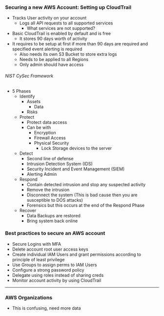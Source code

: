 ### Securing a new AWS Account: Setting up CloudTrail

- Tracks User activity on your account
	- Logs all API requests to all supported services
		- What services are not supported?
- Basic CloudTrail is enabled by default and is free
	- It stores 90 days worth of activity
- It requires to be setup at first if more than 90 days are required and specified event alerting is required
	- Also needs its own S3 Bucket to store extra logs
	- Needs to be applied to all Regions
	- Only admin should have access


###### NIST CySec Framework
- 5 Phases
	- Identify
		- Assets
			- Data
		- Risks
	- Protect
		- Protect data access
		- Can be with
			- Encryption
			- Firewall Access
			- Physical Security
				- Lock Storage devices to the server
	- Detect
		- Second line of defense
		- Intrusion Detection System (IDS)
		- Security Incident and Event Management (SIEM)
		- Alerting Admin
	- Respond
		- Contain detected intrusion and stop any suspected activity
		- Remove the intrusion
		- Disconnect the system (This is bad cause then you are susceptible to DOS attacks)
		- Forensics but this occurs at the end of the Respond Phase
	- Recover
		- Data Backups are restored
		- Bring system back online

### Best practices to secure an AWS account
- Secure Logins with MFA
- Delete account root user access keys
- Create individual IAM Users and grant permissions according to principle of least privilege
- Use Groups to assign perms to IAM Users
- Configure a strong password policy
- Delegate using roles instead of sharing creds
- Monitor account activity by using CloudTrail


---
### AWS Organizations
- This is confusing, need more data